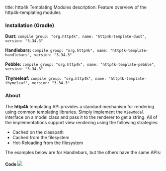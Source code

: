 title: http4k Templating Modules
description: Feature overview of the http4k-templating modules

### Installation (Gradle)
**Dust:** ```compile group: "org.http4k", name: "http4k-template-dust", version: "3.34.3"```

**Handlebars:** ```compile group: "org.http4k", name: "http4k-template-handlebars", version: "3.34.3"```

**Pebble:** ```compile group: "org.http4k", name: "http4k-template-pebble", version: "3.34.3"```

**Thymeleaf:** ```compile group: "org.http4k", name: "http4k-template-thymeleaf", version: "3.34.3"```

### About
The **http4k** templating API provides a standard mechanism for rendering using common templating libraries. Simply implement the `ViewModel` interface on a model class and pass it to the renderer to get a string. All of the implementations support view rendering using the following strategies:

* Cached on the classpath
* Cached from the filesystem
* Hot-Reloading from the filesystem

The examples below are for Handlebars, but the others have the same APIs:

#### Code  [<img class="octocat" src="/img/octocat-32.png"/>](https://github.com/http4k/http4k/blob/master/src/docs/guide/modules/templating/example.kt)

 <script src="https://gist-it.appspot.com/https://github.com/http4k/http4k/blob/master/src/docs/guide/modules/templating/example.kt"></script>
